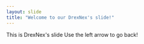```yaml
---
layout: slide
title: "Welcome to our DrexNex's slide!"
---
```

This is DrexNex's slide
Use the left arrow to go back!

